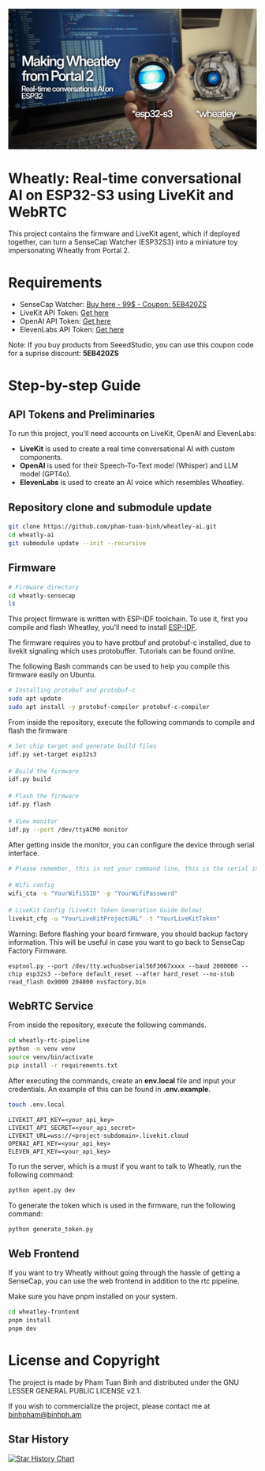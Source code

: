 ![Thumbnail](./media/thumbnail/thumb2.jpg)

# Wheatly: Real-time conversational AI on ESP32-S3 using LiveKit and WebRTC

This project contains the firmware and LiveKit agent, which if deployed together, can turn a SenseCap Watcher (ESP32S3) into a miniature toy impersonating Wheatly from Portal 2.

# Requirements

- SenseCap Watcher: [Buy here - 99$ - Coupon: 5EB420ZS](https://www.seeedstudio.com/SenseCAP-Watcher-W1-A-p-5979.html?sensecap_affiliate=3gToNR2&referring_service=link)
- LiveKit API Token: [Get here](https://docs.livekit.io/home/)
- OpenAI API Token: [Get here](https://platform.openai.com/)
- ElevenLabs API Token: [Get here](https://elevenlabs.io/docs/quickstart)

Note: If you buy products from SeeedStudio, you can use this coupon code for a suprise discount: **5EB420ZS**

# Step-by-step Guide

## API Tokens and Preliminaries

To run this project, you'll need accounts on LiveKit, OpenAI and ElevenLabs:

- **LiveKit** is used to create a real time conversational AI with custom components.
- **OpenAI** is used for their Speech-To-Text model (Whisper) and LLM model (GPT4o).
- **ElevenLabs** is used to create an AI voice which resembles Wheatley.

## Repository clone and submodule update

```bash
git clone https://github.com/pham-tuan-binh/wheatley-ai.git
cd wheatly-ai
git submodule update --init --recursive
```

## Firmware

```bash
# Firmware directory
cd wheatly-sensecap
ls
```

This project firmware is written with ESP-IDF toolchain. To use it, first you compile and flash Wheatley, you'll need to install [ESP-IDF]().

The firmware requires you to have protbuf and protobuf-c installed, due to livekit signaling which uses protobuffer. Tutorials can be found online.

The following Bash commands can be used to help you compile this firmware easily on Ubuntu.

```bash
# Installing protobuf and protobuf-c
sudo apt update
sudo apt install -y protobuf-compiler protobuf-c-compiler
```

From inside the repository, execute the following commands to compile and flash the firmware

```bash
# Set chip target and generate build files
idf.py set-target esp32s3

# Build the firmware
idf.py build

# Flash the firmware
idf.py flash

# View monitor
idf.py --port /dev/ttyACM0 monitor
```

After getting inside the monitor, you can configure the device through serial interface.

```bash
# Please remember, this is not your command line, this is the serial interface of the device, which can be open with monitor command as shown above

# Wifi config
wifi_cta -s "YourWifiSSID" -p "YourWifiPassword"

# LiveKit Config (LiveKit Token Generation Guide Below)
livekit_cfg -u "YourLiveKitProjectURL" -t "YourLiveKitToken"
```

Warning: Before flashing your board firmware, you should backup factory information. This will be useful in case you want to go back to SenseCap Factory Firmware.

```
esptool.py --port /dev/tty.wchusbserial56F3067xxxx --baud 2000000 --chip esp32s3 --before default_reset --after hard_reset --no-stub read_flash 0x9000 204800 nvsfactory.bin
```

## WebRTC Service

From inside the repository, execute the following commands.

```bash
cd wheatly-rtc-pipeline
python -m venv venv
source venv/bin/activate
pip install -r requirements.txt
```

After executing the commands, create an **env.local** file and input your credentials. An example of this can be found in **.env.example**.

```bash
touch .env.local
```

```
LIVEKIT_API_KEY=<your_api_key>
LIVEKIT_API_SECRET=<your_api_secret>
LIVEKIT_URL=wss://<project-subdomain>.livekit.cloud
OPENAI_API_KEY=<your_api_key>
ELEVEN_API_KEY=<your_api_key>
```

To run the server, which is a must if you want to talk to Wheatly, run the following command:

```bash
python agent.py dev
```

To generate the token which is used in the firmware, run the following command:

```bash
python generate_token.py
```

## Web Frontend

If you want to try Wheatly without going through the hassle of getting a SenseCap, you can use the web frontend in addition to the rtc pipeline.

Make sure you have pnpm installed on your system.

```bash
cd wheatley-frontend
pnpm install
pnpm dev
```

# License and Copyright

The project is made by Pham Tuan Binh and distributed under the GNU LESSER GENERAL PUBLIC LICENSE v2.1.

If you wish to commercialize the project, please contact me at binhpham@binhph.am

## Star History

[![Star History Chart](https://api.star-history.com/svg?repos=pham-tuan-binh/wheatley-ai&type=Date)](https://star-history.com/#pham-tuan-binh/wheatley-ai&Date)
